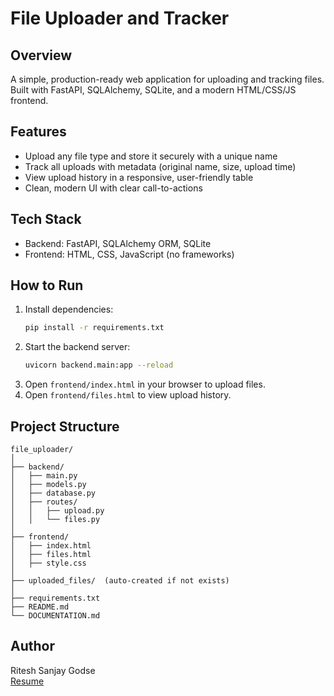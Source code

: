 # File Uploader and Tracker

## Overview
A simple, production-ready web application for uploading and tracking files. Built with FastAPI, SQLAlchemy, SQLite, and a modern HTML/CSS/JS frontend.

## Features
- Upload any file type and store it securely with a unique name
- Track all uploads with metadata (original name, size, upload time)
- View upload history in a responsive, user-friendly table
- Clean, modern UI with clear call-to-actions

## Tech Stack
- Backend: FastAPI, SQLAlchemy ORM, SQLite
- Frontend: HTML, CSS, JavaScript (no frameworks)

## How to Run
1. Install dependencies:
   ```bash
   pip install -r requirements.txt
   ```
2. Start the backend server:
   ```bash
   uvicorn backend.main:app --reload
   ```
3. Open `frontend/index.html` in your browser to upload files.
4. Open `frontend/files.html` to view upload history.

## Project Structure
```
file_uploader/
│
├── backend/
│   ├── main.py
│   ├── models.py
│   ├── database.py
│   ├── routes/
│   │   ├── upload.py
│   │   └── files.py
│
├── frontend/
│   ├── index.html
│   ├── files.html
│   ├── style.css
│
├── uploaded_files/  (auto-created if not exists)
│
├── requirements.txt
├── README.md
└── DOCUMENTATION.md
```

## Author
Ritesh Sanjay Godse  
[Resume](https://shorturl.at/7l10g)
